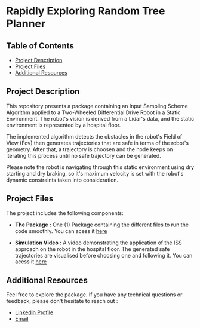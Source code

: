 # Rapidly Exploring Random Tree Planner

## Table of Contents
- [Project Description](#project-description)
- [Project Files](#project-files)
- [Additional Resources](#additional-resources)


## Project Description
This repository presents a package containing an Input Sampling Scheme Algorithm applied to a Two-Wheeled Differential Drive Robot in a Static Environment.
The robot's vision is derived from a Lidar's data, and the static environment is represented by a hospital floor.

The implemented algorithm detects the obstacles in the robot's Field of View (Fov) then generates trajectories that are safe in terms of the robot's geometry. After that, a trajectory is choosen and the node keeps on iterating this process until no safe trajectory can be generated.

Please note the robot is navigating through this static environment using dry starting and dry braking, so it's maximum velocity is set with the robot's dynamic constraints taken into consideration.


## Project Files
The project includes the following components:

- **The Package :** One (1) Package containing the different files to run the code smoothly. You can acess it [here](./ISS_hospital)

- **Simulation Video :** A video demonstrating the application of the ISS approach on the robot in the hospital floor. The generated safe trajectories are visualised before choosing one and following it. You can acess it [here](./demo_video.mp4)


## Additional Resources
Feel free to explore the package. If you have any technical questions or feedback, please don't hesitate to reach out :
- [Linkedin Profile](https://www.linkedin.com/in/yhadj/)
- [Email](mailto:yasser.hadj@g.enp.edu.dz)
